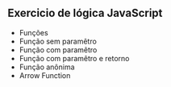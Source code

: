 ## Exercicio de lógica JavaScript

* Funções
* Função sem paramêtro
* Função com paramêtro 
* Função com paramêtro e retorno
* Função anônima 
* Arrow Function 
